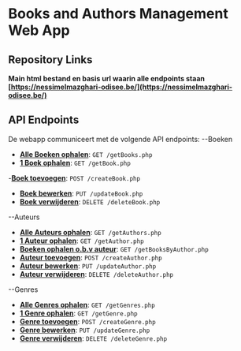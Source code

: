 # Books and Authors Management Web App

## Repository Links
**Main html bestand en basis url waarin alle endpoints staan [https://nessimelmazghari-odisee.be/](https://nessimelmazghari-odisee.be/)**

## API Endpoints
De webapp communiceert met de volgende API endpoints:
--Boeken
- **[Alle Boeken ophalen](https://nessimelmazghari-odisee.be/getBooks.php)**: `GET /getBooks.php`
- **[1 Boek ophalen](https://nessimelmazghari-odisee.be/getBooks.php)**: `GET /getBook.php`

-**[Boek toevoegen](https://nessimelmazghari-odisee.be/createBook.php)**: `POST /createBook.php`
- **[Boek bewerken](https://nessimelmazghari-odisee.be/updateBook.php)**: `PUT /updateBook.php`
- **[Boek verwijderen](https://nessimelmazghari-odisee.be/deleteBook.php)**: `DELETE /deleteBook.php`

--Auteurs
- **[Alle Auteurs ophalen](https://nessimelmazghari-odisee.be/getAuthors.php)**: `GET /getAuthors.php`
- **[1 Auteur ophalen](https://nessimelmazghari-odisee.be/getAuthor.php)**: `GET /getAuthor.php`
- **[Boeken ophalen o.b.v auteur](https://nessimelmazghari-odisee.be/getBooksByAuthor.php)**: `GET /getBooksByAuthor.php`
- **[Auteur toevoegen](https://nessimelmazghari-odisee.be/createAuthor.php)**: `POST /createAuthor.php`
- **[Auteur bewerken](https://nessimelmazghari-odisee.be/updateAuthor.php)**: `PUT /updateAuthor.php`
- **[Auteur verwijderen](https://nessimelmazghari-odisee.be/deleteAuthor.php)**: `DELETE /deleteAuthor.php`

--Genres
- **[Alle Genres ophalen](https://nessimelmazghari-odisee.be/getGenres.php)**: `GET /getGenres.php`
- **[1 Genre ophalen](https://nessimelmazghari-odisee.be/getGenre.php)**: `GET /getGenre.php`
- **[Genre toevoegen](https://nessimelmazghari-odisee.be/createGenre.php)**: `POST /createGenre.php`
- **[Genre bewerken](https://nessimelmazghari-odisee.be/updateGenre.php)**: `PUT /updateGenre.php`
- **[Genre verwijderen](https://nessimelmazghari-odisee.be/deleteGenre.php)**: `DELETE /deleteGenre.php`
